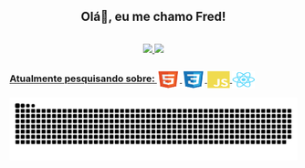 <h2 align="center">Olá👋, eu me chamo Fred!</h2>
<br>

<div align="center">
  <a href="https://github.com/freddcf">
  <img display="inline-block" height="180em" src="https://github-readme-stats.vercel.app/api?username=freddcf&show_icons=true&theme=radical&include_all_commits=true&count_private=true"/>
  <img display="inline-block" height="180em" src="https://github-readme-stats.vercel.app/api/top-langs/?username=freddcf&layout=compact&langs_count=7&theme=radical"/>
</div>
  
  ##
  
<div style="display: inline_block">
  <h3>Atualmente pesquisando sobre: 
  <img align="center" alt="Fred-HTML" height="30" width="40" src="https://raw.githubusercontent.com/devicons/devicon/master/icons/html5/html5-original.svg">
  <img align="center" alt="Fred-CSS" height="30" width="40" src="https://raw.githubusercontent.com/devicons/devicon/master/icons/css3/css3-original.svg">
  <img align="center" alt="Fred-Js" height="30" width="40" src="https://raw.githubusercontent.com/devicons/devicon/master/icons/javascript/javascript-plain.svg">
  <img align="center" alt="Fred-React" height="30" width="40" src="https://raw.githubusercontent.com/devicons/devicon/master/icons/react/react-original.svg"></h3>
</div>
  
  ![Snake animation](https://github.com/freddcf/freddcf/blob/output/github-contribution-grid-snake.svg)
